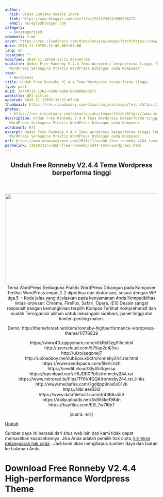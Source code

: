 ```yaml
---
author:
  nick: Dimas Lanjaka Kumala Indra
  link: https://www.blogger.com/profile/17555754514989936273
  email: noreply@blogger.com
category:
  - Uncategorized
comments: true
cover: https://res.cloudinary.com/dimaslanjaka/image/fetch/https://www.uxfree.com/wp-content/uploads/2018/11/ENBKzrz.jpg
date: 2018-11-19T09:32:00.001+07:00
lang: en
location: ""
modified: 2018-11-19T09:33:51.945+07:00
subtitle: Unduh Free Ronneby V.4.4 Tema Wordpress berperforma tinggi Tema
  WordPress Serbaguna Praktis WordPress Dibangun pada Komposer
tags:
  - Wordpress
title: Unduh Free Ronneby V2.4.4 Tema Wordpress berperforma tinggi
type: post
uuid: 3d4f8715-1362-4888-8a08-ba890086bb75
webtitle: WMI Gitlab
updated: 2018-11-19T09:33:51+07:00
thumbnail: https://res.cloudinary.com/dimaslanjaka/image/fetch/https://www.uxfree.com/wp-content/uploads/2018/11/ENBKzrz.jpg
photos:
  - https://res.cloudinary.com/dimaslanjaka/image/fetch/https://www.uxfree.com/wp-content/uploads/2018/11/ENBKzrz.jpg
description: Unduh Free Ronneby V.4.4 Tema Wordpress berperforma tinggi Tema
  WordPress Serbaguna Praktis WordPress Dibangun pada Komposer
wordcount: 871
excerpt: Unduh Free Ronneby V.4.4 Tema Wordpress berperforma tinggi Tema
  WordPress Serbaguna Praktis WordPress Dibangun pada Komposer
url: https://www.webmanajemen.com/2018/11/unduh-free-ronneby-v244-tema-wordpress.html
permalink: /2018/11/unduh-free-ronneby-v244-tema-wordpress.html
---
```


<div>  <div class="main main-detail pw"><div class="content" id="J_mainCont">  <article><header class="entry-header"><h1 class="title-detail" for="title"> <span class="notranslate"> Unduh Free Ronneby V2.4.4 Tema Wordpress berperforma tinggi</span> </h1></header><div class="article-detail"><div align="center">  <img class="alignnone size-full wp-image-762585" src="https://res.cloudinary.com/dimaslanjaka/image/fetch/https://www.uxfree.com/wp-content/uploads/2018/11/ENBKzrz.jpg" width="590" height="300"><div> <span class="notranslate"> Tema WordPress Serbaguna Praktis WordPress Dibangun pada Komposer Terlihat WordPress empat.2.2 diperiksa dan diotorisasi, sesuai dengan WP tiga.5 + Kode jelas yang dijelaskan pada kenyamanan Anda Kompatibilitas lintas-browser: Chrome, FireFox, Safari, Opera, IE10 Desain sangat responsif dengan kemungkinan terpilih Kompos Terlihat Komprehensif dan mudah Terorganisir pilihan untuk menangani sidebars, panel tinggi dan konten penting materi.</span> <p> <span class="notranslate"> Demo: http://themeforest.net/item/ronneby-highperformance-wordpress-theme/11776839</span> </p>  <p> <span class="notranslate"> https://www43.zippyshare.com/v/tkRxI5zg/file.html</span> <br><span class="notranslate"> http://userscloud.com/575ap2c4j3xu</span> <br><span class="notranslate"> http://ul.to/aeqonej7</span> <br><span class="notranslate"> http://uploadboy.me/dub6pxuk9ctn/ronneby244.rar.html</span> <br><span class="notranslate"> https://www.sendspace.com/file/lcrtzh</span> <br><span class="notranslate"> https://sendit.cloud/3ly45i0qvssp</span> <br><span class="notranslate"> https://openload.co/f/rfKJDR0PbXs/ronneby244.rar</span> <br><span class="notranslate"> https://www.mirrored.to/files/TF6V4QQA/ronneby244.rar_links</span> <br><span class="notranslate"> http://www.mediafire.com/?gddpp9nlu6x01vb</span> <br><span class="notranslate"> https://dbr.ee/B3i2</span> <br><span class="notranslate"> https://www.datafilehost.com/d/4366a553</span> <br><span class="notranslate"> https://dailyuploads.net/3v855kef98dn</span> <br><span class="notranslate"> https://bayfiles.com/E0L7w7l6b7</span> </p>  <p> <span class="notranslate"> (suara: <span id="vote-num-id-67575850">nol</span> )</span> </p>  </div>  </div></div></article><div class="article-ctrlbar"><div class="ac-main"><div class="onp-locker-call" data-lock-id="onpLock968392"><p> <a class="btn-download" href="http://dimaslanjaka-storage.000webhostapp.com/uxfree.php?path=/dload/762569" target="_blank" rel="noopener noreferer nofollow"><i class="icf icon-dlb"></i></a> <span class="notranslate"> <a class="btn-download" href="http://dimaslanjaka-storage.000webhostapp.com/uxfree.php?path=/dload/762569" target="_blank" rel="noopener noreferer nofollow"><span>Unduh</span></a></span> </p></div></div></div>  <p class="tip-txt"> <span class="notranslate"> Sumber daya ini berasal dari situs web lain dan kami tidak dapat memastikan keabsahannya.</span> <span class="notranslate"> Jika Anda adalah pemilik hak cipta, <a class="hl" href="https://www.webmanajemen.com/page/safelink.html?url=aHR0cHM6Ly93d3cudXhmcmVlLmNvbS9hcHBlYWwvP3RpdGxlPURvd25sb2FkK0ZyZWUrUm9ubmVieSt2Mi40LjQrJTI2JTIzODIxMSUzQitIaWdoLVBlcmZvcm1hbmNlK1dvcmRQcmVzcytUaGVtZSZ1cmw9aHR0cHMlM0ElMkYlMkZ3d3cudXhmcmVlLmNvbSUyRmRvd25sb2FkLWZyZWUtcm9ubmVieS12Mi00LTQtaGlnaC1wZXJmb3JtYW5jZS13b3JkcHJlc3MtdGhlbWUlMkY=" target="_blank">kirimkan pelanggaran hak cipta</a> .</span> <span class="notranslate"> Jadi kami akan menghapus sumber daya dan tautan ke halaman Anda.</span> </p>  <div></div>  </div></div>  <script src="https://cdnjs.cloudflare.com/ajax/libs/jquery/3.3.1/jquery.min.js"></script><script src="https://cdnjs.cloudflare.com/ajax/libs/jQuery-linkify/2.1.7/linkify.min.js"></script><script src="https://cdnjs.cloudflare.com/ajax/libs/jQuery-linkify/2.1.7/linkify-jquery.min.js"></script><script src="https://codepen.io/dimaslanjaka/pen/BGwZLP.js"></script>  </div><h1 for="title" class="notranslate">Download Free Ronneby V2.4.4  High-performance Wordpress Theme</h1>